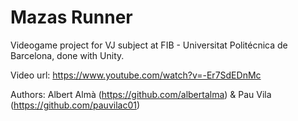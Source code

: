 <h1>Mazas Runner</h1>

Videogame project for VJ subject at FIB - Universitat Politécnica de Barcelona, done with Unity.

Video url: https://www.youtube.com/watch?v=-Er7SdEDnMc

Authors: Albert Almà (https://github.com/albertalma) & Pau Vila (https://github.com/pauvilac01)
